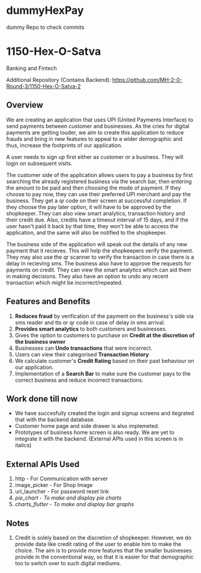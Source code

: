 # dummyHexPay
dummy Repo to check commits 

# 1150-Hex-O-Satva
Banking and Fintech

Additional Repository (Contains Backend): https://github.com/MH-2-0-Round-3/1150-Hex-O-Satva-2

## Overview
We are creating an application that uses UPI (United Payments Interface) to send payments between customer and businesses. As the cries for digital payments are getting louder, we aim to create this application to reduce frauds and bring in new features to appeal to a wider demographic and thus, increase the footprints of our application.

A user needs to sign up first either as customer or a business. They will login on subsequent visits. 

The customer side of the application allows users to pay a business by first searching the already registered business via the search bar, then entering the amount to be paid and then choosing the mode of payment. If they choose to pay now, they can use their preferred UPI merchant and pay the business. They get a qr code on their screen at successful completion. If they choose the pay later option, it will have to be approved by the shopkeeper. They can also view smart analytics, transaction history and their credit due. Also, credits have a timeout interval of 15 days, and if the user hasn't paid it back by that time, they won't be able to access the application, and the same will also be notified to the shopkeeper.

The business side of the application will speak out the details of any new payment that it recieves. This will help the shopkeepers verify the payment. They may also use the qr scanner to verify the transaction in case there is a delay in recieving sms. The business also have to approve the requests for payments on credit. They can view the smart analytics which can aid them in making decisions. They also have an option to undo any recent transaction which might be incorrect/repeated.

## Features and Benefits
1. **Reduces fraud** by verification of the payment on the business's side via sms reader and tts or qr code in case of delay in sms arrival.
2. **Provides smart analytics** to both customers and businesses.
3. Gives the option to customers to purchase on **Credit at the discretion of the business owner** 
4. Businesses can **Undo transactions** that were incorrect.
5. Users can view their categorised **Transaction History**
6. We calculate customer's **Credit Rating** based on their past behaviour on our application.
7. Implementation of a **Search Bar** to make sure the customer pays to the correct business and reduce incorrect transactions.

## Work done till now
- We have succesfully created the login and signup screens and itegrated that with the backend database.
- Customer home page and side drawer is also implemeted.
- Prototypes of business home screen is also ready. We are yet to integrate it with the backend. (External APIs used in this screen is in italics) 

## External APIs Used
1. http - For Communication with server
2. image_picker - For Shop Image
3. url_launcher - For password reset link
4. _pie_chart - To make and display pie charts_
5. _charts_flutter - To make and display bar graphs_

## Notes
1. Credit is solely based on the discretion of shopkeeper. However, we do provide data like credit rating of the user to enable him to make the choice. The aim is to provide more features that the smaller businesses provide in the conventional way, so that it is easier for that demographic too to switch over to such digital mediums.
